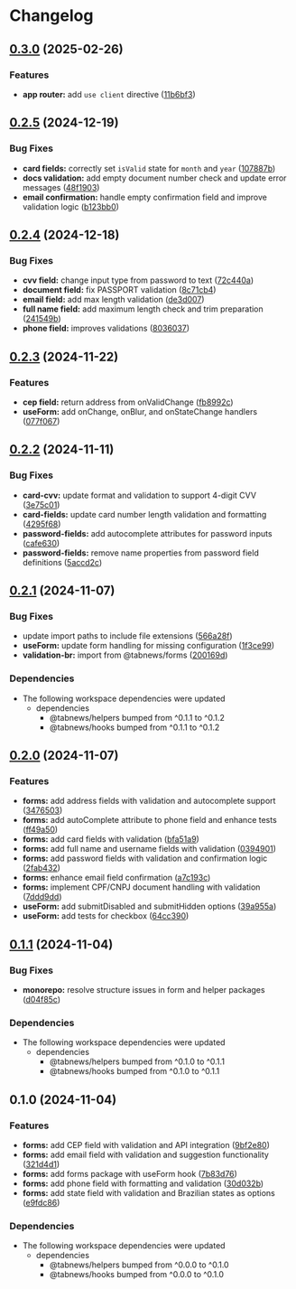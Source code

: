 # Changelog

## [0.3.0](https://github.com/aprendendofelipe/tabnews/compare/forms-v0.2.5...forms-v0.3.0) (2025-02-26)


### Features

* **app router:** add `use client` directive ([11b6bf3](https://github.com/aprendendofelipe/tabnews/commit/11b6bf394165bcf10bba727b9900f683b38e5151))

## [0.2.5](https://github.com/aprendendofelipe/tabnews/compare/forms-v0.2.4...forms-v0.2.5) (2024-12-19)


### Bug Fixes

* **card fields:** correctly set `isValid` state for `month` and `year` ([107887b](https://github.com/aprendendofelipe/tabnews/commit/107887b959b76893a568cbaa3df64e46188b04fb))
* **docs validation:** add empty document number check and update error messages ([48f1903](https://github.com/aprendendofelipe/tabnews/commit/48f19031ff2fed772a7e2592dff5cd24cc22c26d))
* **email confirmation:** handle empty confirmation field and improve validation logic ([b123bb0](https://github.com/aprendendofelipe/tabnews/commit/b123bb0c96f246ee9e18bbcf772d202a03cb509e))

## [0.2.4](https://github.com/aprendendofelipe/tabnews/compare/forms-v0.2.3...forms-v0.2.4) (2024-12-18)


### Bug Fixes

* **cvv field:** change input type from password to text ([72c440a](https://github.com/aprendendofelipe/tabnews/commit/72c440a66758ac29aa2a3c9cfb5774ea9f4dad9b))
* **document field:** fix PASSPORT validation ([8c71cb4](https://github.com/aprendendofelipe/tabnews/commit/8c71cb441055792334f7f76d56aaa89bffb25a87))
* **email field:** add max length validation ([de3d007](https://github.com/aprendendofelipe/tabnews/commit/de3d0079f197da180606a9e9624c0bade7fdf04d))
* **full name field:** add maximum length check and trim preparation ([241549b](https://github.com/aprendendofelipe/tabnews/commit/241549b1ad5c0d4478e1a855c6609ca29dd5682b))
* **phone field:** improves validations ([8036037](https://github.com/aprendendofelipe/tabnews/commit/803603742cdb40e5c4368ce3a05b077f7679ceb9))

## [0.2.3](https://github.com/aprendendofelipe/tabnews/compare/forms-v0.2.2...forms-v0.2.3) (2024-11-22)


### Features

* **cep field:** return address from onValidChange ([fb8992c](https://github.com/aprendendofelipe/tabnews/commit/fb8992cbbad922a456ddbc9c0dc5d8f390604216))
* **useForm:** add onChange, onBlur, and onStateChange handlers ([077f067](https://github.com/aprendendofelipe/tabnews/commit/077f067242d729f84f87fcf74d73f07d36cdcc67))

## [0.2.2](https://github.com/aprendendofelipe/tabnews/compare/forms-v0.2.1...forms-v0.2.2) (2024-11-11)


### Bug Fixes

* **card-cvv:** update format and validation to support 4-digit CVV ([3e75c01](https://github.com/aprendendofelipe/tabnews/commit/3e75c01511c35442cd117083be5526b7d150ba8c))
* **card-fields:** update card number length validation and formatting ([4295f68](https://github.com/aprendendofelipe/tabnews/commit/4295f68a858effd8e9a3e6b81d78902e2820c317))
* **password-fields:** add autocomplete attributes for password inputs ([cafe630](https://github.com/aprendendofelipe/tabnews/commit/cafe630c33f5bf1a5d0a7bf200dba7c2bf1f2689))
* **password-fields:** remove name properties from password field definitions ([5accd2c](https://github.com/aprendendofelipe/tabnews/commit/5accd2cf64e7255a1487d7752f487f2836da23fa))

## [0.2.1](https://github.com/aprendendofelipe/tabnews/compare/forms-v0.2.0...forms-v0.2.1) (2024-11-07)


### Bug Fixes

* update import paths to include file extensions ([566a28f](https://github.com/aprendendofelipe/tabnews/commit/566a28f1cc9a760c521c86752a79564ac56533de))
* **useForm:** update form handling for missing configuration ([1f3ce99](https://github.com/aprendendofelipe/tabnews/commit/1f3ce99382f6bd8c0217861521faf35d855e7980))
* **validation-br:** import from @tabnews/forms ([200169d](https://github.com/aprendendofelipe/tabnews/commit/200169dd05b2567a5aa7b622b0f405e421aded05))


### Dependencies

* The following workspace dependencies were updated
  * dependencies
    * @tabnews/helpers bumped from ^0.1.1 to ^0.1.2
    * @tabnews/hooks bumped from ^0.1.1 to ^0.1.2

## [0.2.0](https://github.com/aprendendofelipe/tabnews/compare/forms-v0.1.1...forms-v0.2.0) (2024-11-07)


### Features

* **forms:** add address fields with validation and autocomplete support ([3476503](https://github.com/aprendendofelipe/tabnews/commit/34765034e480f3c0aba8e85d4ab9479f3bc2fec2))
* **forms:** add autoComplete attribute to phone field and enhance tests ([ff49a50](https://github.com/aprendendofelipe/tabnews/commit/ff49a50127d2b52a1b80a2e842e254c0d746ae03))
* **forms:** add card fields with validation ([bfa51a9](https://github.com/aprendendofelipe/tabnews/commit/bfa51a9a8eeb0f98fc9f922319d9117600005f79))
* **forms:** add full name and username fields with validation ([0394901](https://github.com/aprendendofelipe/tabnews/commit/0394901ad75241edc933be2dab9153d2e60c7f5c))
* **forms:** add password fields with validation and confirmation logic ([2fab432](https://github.com/aprendendofelipe/tabnews/commit/2fab432e165885e508b3bdfc0a663ab38a09bb32))
* **forms:** enhance email field confirmation ([a7c193c](https://github.com/aprendendofelipe/tabnews/commit/a7c193cb7bbcf02557bc2735841a662c639e30d8))
* **forms:** implement CPF/CNPJ document handling with validation ([7ddd9dd](https://github.com/aprendendofelipe/tabnews/commit/7ddd9dd703c22c4c049e2325632e35b598d04cb6))
* **useForm:** add submitDisabled and submitHidden options ([39a955a](https://github.com/aprendendofelipe/tabnews/commit/39a955ae87d3eabe80aa376b92d3d90fddeed9d6))
* **useForm:** add tests for checkbox ([64cc390](https://github.com/aprendendofelipe/tabnews/commit/64cc390163e06af510a1d11c1fbc8ccb6c330bc8))

## [0.1.1](https://github.com/aprendendofelipe/tabnews/compare/forms-v0.1.0...forms-v0.1.1) (2024-11-04)


### Bug Fixes

* **monorepo:** resolve structure issues in form and helper packages ([d04f85c](https://github.com/aprendendofelipe/tabnews/commit/d04f85cd5f0ef326def898d277d1135f3ffd9594))


### Dependencies

* The following workspace dependencies were updated
  * dependencies
    * @tabnews/helpers bumped from ^0.1.0 to ^0.1.1
    * @tabnews/hooks bumped from ^0.1.0 to ^0.1.1

## 0.1.0 (2024-11-04)


### Features

* **forms:** add CEP field with validation and API integration ([9bf2e80](https://github.com/aprendendofelipe/tabnews/commit/9bf2e80aeb890ca364af3eaccfd1dc8a05a00461))
* **forms:** add email field with validation and suggestion functionality ([321d4d1](https://github.com/aprendendofelipe/tabnews/commit/321d4d1de3352f84b62b786a454e88db922a3774))
* **forms:** add forms package with useForm hook ([7b83d76](https://github.com/aprendendofelipe/tabnews/commit/7b83d766dd90f50b91243a305c54dcc557ea3a32))
* **forms:** add phone field with formatting and validation ([30d032b](https://github.com/aprendendofelipe/tabnews/commit/30d032b38fe6cb362cd13d36020b83ff9741ce12))
* **forms:** add state field with validation and Brazilian states as options ([e9fdc86](https://github.com/aprendendofelipe/tabnews/commit/e9fdc864ca6f335c7f32dd79a39cf5c941515c8b))


### Dependencies

* The following workspace dependencies were updated
  * dependencies
    * @tabnews/helpers bumped from ^0.0.0 to ^0.1.0
    * @tabnews/hooks bumped from ^0.0.0 to ^0.1.0

